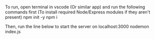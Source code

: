 To run, open terminal in vscode (Or similar app) and run the following commands first (To install required Node/Express modules if they aren't present)
npm init -y
npm i

Then, run the line below to start the server on localhost:3000
nodemon index.js
